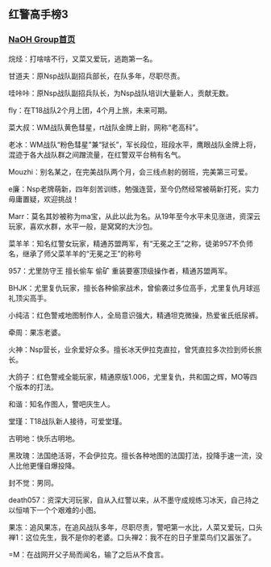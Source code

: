 ## 红警高手榜3

### [NaOH Group首页](index.md)

烷烃：打啥啥不行，又菜又爱玩，逃跑第一名。

甘道夫：原Nsp战队副招兵部长，在队多年，尽职尽责。

哇咔咔：原Nsp战队副招兵队长，为Nsp战队培训大量新人，贡献无数。

fly：在T18战队2个月上团，4个月上旅，未来可期。

菜大叔：WM战队黄色彗星，rt战队金牌上尉，网称“老高科”。

老冰：WM战队“粉色彗星”兼“狱长”，军长段位，班段水平，鹰眼战队金牌上将，混迹于各大战队群之间蹭流量，在红警双平台稍有名气。

Mouzhi：别名某之，在完美战队两个月，会三线点射的弱班，完美第三可爱。

e廉：Nsp老牌萌新，四年刻苦训练，勉强连营，至今仍然经常被萌新打死，实力毋庸置疑，欢迎挑战！

Marr：莫名其妙被称为ma宝，从此以此为名。从19年至今水平未见涨进，资深云玩家，喜欢水群，水平一般，是窝窝的大沙包。

菜羊羊：知名红警女玩家，精通苏盟两军，有“无冕之王”之称，徒弟957不负师名，继承了师父菜羊羊的“无冕之王”的称号

957：尤里防守王 擅长偷车 偷矿 重装要塞顶级操作者，精通苏盟两军。

BHJK：尤里复仇玩家，擅长各种偷家战术，曾偷袭过多位高手，尤里复仇月球巡礼顶尖高手。

小纯洁：红色警戒地图制作人，全局意识强大，精通坦克微操，热爱雀氏纸尿裤。

牵周：果冻老婆。

火神：Nsp营长，业余爱好众多。擅长冰天伊拉克直拉，曾凭直拉多次捡到师长旅长。

大鸽子：红色警戒全能玩家，精通原版1.006，尤里复仇，共和国之辉，MO等四个版本的打法。

和谐：知名作图人，警吧庆生人。

堂瑾：T18战队新人接待，可爱堂瑾。

古明地：快乐古明地。

黑玫瑰：法国绝活哥，不会伊拉克。擅长各种地图的法国打法，投降手速一流，没人比他更懂自爆投降。

封不觉：男同。

death057：资深大河玩家，自从入红警以来，从不墨守成规练习冰天，自己持之以恒啃下一个个艰难的小图。

果冻：追风果冻，在追风战队多年，尽职尽责，警吧第一水比，人菜又爱玩，口头禅1：这位先生，我不是你的老婆。口头禅2：我不在的日子里菜鸟们又嚣张了。

=M：在战网开父子局而闻名，输了之后从不食言。
